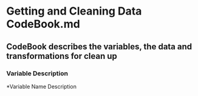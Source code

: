 Getting and Cleaning Data CodeBook.md
=====================================

CodeBook describes the variables, the data and transformations for clean up
---------------------------------------------------------------------------

### Variable Description 
*Variable Name						Description

